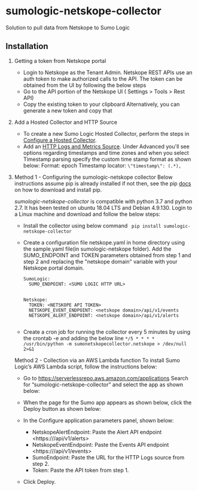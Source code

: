 # sumologic-netskope-collector
Solution to pull data from Netskope to Sumo Logic




## Installation

1. Getting a token from Netskope portal
    * Login to Netskope as the Tenant Admin. Netskope REST APIs use an auth token to make authorized calls to the API. The token can be obtained from the UI by following the below steps
    * Go to the API portion of the Netskope UI ( Settings > Tools > Rest API)
    * Copy the existing token to your clipboard Alternatively, you can generate a new token and copy that

2. Add a Hosted Collector and HTTP Source
    * To create a new Sumo Logic Hosted Collector, perform the steps in [Configure a Hosted Collector](https://help.sumologic.com/03Send-Data/Hosted-Collectors/Configure-a-Hosted-Collector).
    *  Add an  [HTTP Logs and Metrics Source](https://help.sumologic.com/03Send-Data/Sources/02Sources-for-Hosted-Collectors/HTTP-Source).
      Under Advanced you'll see options regarding timestamps and time zones and when you select Timestamp parsing specify the custom time stamp format as shown below:
      Format: epoch
      Timestamp locator:  `\"timestamp\": (.*),`

3. Method 1 - Configuring the sumologic-netskope collector
    Below instructions assume pip is already installed if not then, see the pip [docs](https://pip.pypa.io/en/stable/installing/) on how to download and install pip.


    *sumologic-netskope-collector* is compatible with python 3.7 and python 2.7. It has been tested on ubuntu 18.04 LTS and Debian 4.9.130.
    Login to a Linux machine and download and follow the below steps:

    * Install the collector using below command
      ``` pip install sumologic-netskope-collector```

    * Create a configuration file netskope.yaml in home directory using the sample.yaml file(in sumologic-netskope folder).
      Add the SUMO_ENDPOINT and TOKEN parameters obtained from step 1 and step 2 and replacing the "netskope domain" variable with your Netskope portal domain.

      ```
      SumoLogic:
        SUMO_ENDPOINT: <SUMO LOGIC HTTP URL>


      Netskope:
        TOKEN: <NETSKOPE API TOKEN>
        NETSKOPE_EVENT_ENDPOINT: <netskope domain>/api/v1/events
        NETSKOPE_ALERT_ENDPOINT: <netskope domain>/api/v1/alerts


      ```
    * Create a cron job  for running the collector every 5 minutes by using the crontab -e and adding the below line
        `*/5 * * * *  /usr/bin/python -m sumonetskopecollector.netskope > /dev/null 2>&1`


    Method 2 - Collection via an AWS Lambda function
   To install Sumo Logic’s AWS Lambda script, follow the instructions below:

    * Go to https://serverlessrepo.aws.amazon.com/applications
Search for “sumologic-netskope-collector” and select the app as shown below:

    * When the page for the Sumo app appears as shown below, click the Deploy button as shown below:


    * In the Configure application parameters panel, shown below:



        * NetskopeAlertEndpoint: Paste the Alert API endpoint <https://<you domain>/api/v1/alerts>
        * NetskopeEventEndpoint: Paste the Events API endpoint <https://<you domain>/api/v1/events>
        * SumoEndpoint: Paste the URL for the HTTP Logs source from step 2.
        * Token: Paste the API token from step 1.

    * Click Deploy.


